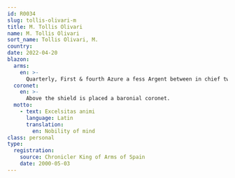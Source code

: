```yaml
---
id: R0034
slug: tollis-olivari-m
title: M. Tollis Olivari
name: M. Tollis Olivari
sort_name: Tollis Olivari, M.
country: 
date: 2022-04-20
blazon:
  arms:
    en: >-
      Quarterly, First & fourth Azure a fess Argent between in chief two and in base one fleur-de-lys Or; Second of the Last an eagle displayed Sable holding in its dexter claw an olive branch proper all within a bordure of the First charged with eight anchors of the Second (3,2.3); Third of the Last an olive tree proper.
  coronet:
    en: >-
      Above the shield is placed a baronial coronet.
  motto:
    - text: Excelsitas animi
      language: Latin
      translation:
        en: Nobility of mind
class: personal
type:
  registration:
    source: Chronicler King of Arms of Spain
    date: 2000-05-03
---
```

